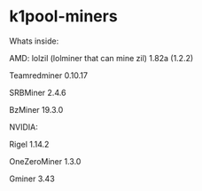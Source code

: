# k1pool-miners
 
Whats inside:

AMD:
lolzil  (lolminer that can mine zil) 1.82a (1.2.2)

Teamredminer 0.10.17

SRBMiner 2.4.6

BzMiner 19.3.0

NVIDIA:

Rigel 1.14.2

OneZeroMiner 1.3.0

Gminer 3.43
